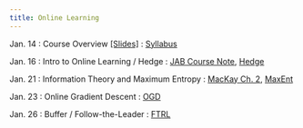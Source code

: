 ```yaml
---
title: Online Learning
---
```


Jan. 14
: Course Overview [[Slides]](https://drive.google.com/file/d/1NT2gE74RxQb9aKhKe-hyyoK73bd_2G9M/view?usp=sharing)
  : [Syllabus](https://interactive-learning-algos.github.io/syllabus/)

Jan. 16
: Intro to Online Learning / Hedge
  : [JAB Course Note](https://www.cs.cmu.edu/~16831-f14/notes/F10/16831_lecture09_beckart/16831_lecture09_beckart.pdf), [Hedge](https://www.cis.upenn.edu/~mkearns/teaching/COLT/adaboost.pdf)

Jan. 21
: Information Theory and Maximum Entropy
  : [MacKay Ch. 2](https://www.inference.org.uk/itprnn/book.pdf), [MaxEnt](https://www.cs.princeton.edu/courses/archive/spr07/cos424/papers/maxent_icml.pdf)

Jan. 23
: Online Gradient Descent
  : [OGD](https://people.eecs.berkeley.edu/~brecht/cs294docs/week1/03.Zinkevich.pdf)

Jan. 26
: Buffer / Follow-the-Leader
  : [FTRL](https://proceedings.mlr.press/v15/mcmahan11b/mcmahan11b.pdf)